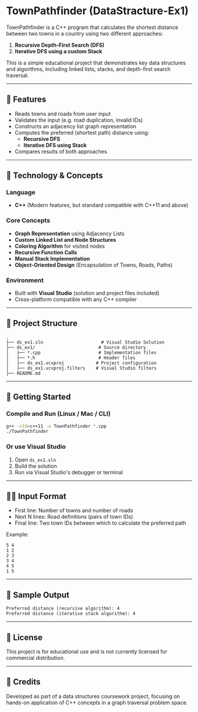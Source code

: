# TownPathfinder (DataStracture-Ex1)
TownPathfinder is a C++ program that calculates the shortest distance between two towns in a country using two different approaches:
1. **Recursive Depth-First Search (DFS)**
2. **Iterative DFS using a custom Stack**

This is a simple educational project that demonstrates key data structures and algorithms, including linked lists, stacks, and depth-first search traversal.

---

## 🧠 Features

- Reads towns and roads from user input
- Validates the input (e.g. road duplication, invalid IDs)
- Constructs an adjacency list graph representation
- Computes the preferred (shortest path) distance using:
  - **Recursive DFS**
  - **Iterative DFS using Stack**
- Compares results of both approaches

---

## 🔧 Technology & Concepts

### Language
- **C++** (Modern features, but standard compatible with C++11 and above)

### Core Concepts
- **Graph Representation** using Adjacency Lists
- **Custom Linked List and Node Structures**
- **Coloring Algorithm** for visited nodes
- **Recursive Function Calls**
- **Manual Stack Implementation**
- **Object-Oriented Design** (Encapsulation of Towns, Roads, Paths)

### Environment
- Built with **Visual Studio** (solution and project files included)
- Cross-platform compatible with any C++ compiler

---

## 📁 Project Structure

```
.
├── ds_ex1.sln                      # Visual Studio Solution
├── ds_ex1/                        # Source directory
│   ├── *.cpp                      # Implementation files
│   ├── *.h                        # Header files
│   ├── ds_ex1.vcxproj            # Project configuration
│   ├── ds_ex1.vcxproj.filters    # Visual Studio filters
├── README.md
```

---

## 🚀 Getting Started

### Compile and Run (Linux / Mac / CLI)
```bash
g++ -std=c++11 -o TownPathfinder *.cpp
./TownPathfinder
```

### Or use Visual Studio
1. Open `ds_ex1.sln`
2. Build the solution
3. Run via Visual Studio's debugger or terminal

---

## 👨‍💻 Input Format

- First line: Number of towns and number of roads
- Next N lines: Road definitions (pairs of town IDs)
- Final line: Two town IDs between which to calculate the preferred path

Example:
```
5 4
1 2
2 3
3 4
4 5
1 5
```

---

## 🧪 Sample Output

```
Preferred distance (recursive algorithm): 4
Preferred distance (iterative stack algorithm): 4
```

---

## 📜 License

This project is for educational use and is not currently licensed for commercial distribution.

---

## 🙌 Credits

Developed as part of a data structures coursework project, focusing on hands-on application of C++ concepts in a graph traversal problem space.
